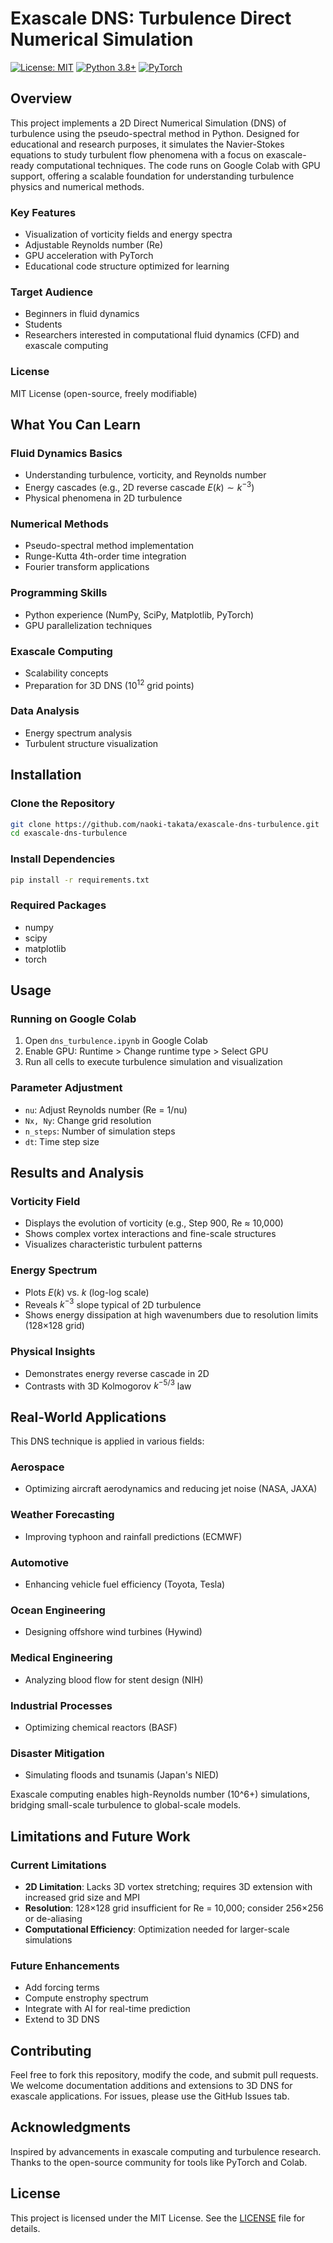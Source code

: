 # Exascale DNS: Turbulence Direct Numerical Simulation

[![License: MIT](https://img.shields.io/badge/License-MIT-yellow.svg)](https://opensource.org/licenses/MIT)
[![Python 3.8+](https://img.shields.io/badge/python-3.8+-blue.svg)](https://www.python.org/downloads/)
[![PyTorch](https://img.shields.io/badge/PyTorch-1.9+-red.svg)](https://pytorch.org/)

## Overview

This project implements a 2D Direct Numerical Simulation (DNS) of turbulence using the pseudo-spectral method in Python. Designed for educational and research purposes, it simulates the Navier-Stokes equations to study turbulent flow phenomena with a focus on exascale-ready computational techniques. The code runs on Google Colab with GPU support, offering a scalable foundation for understanding turbulence physics and numerical methods.

### Key Features
- Visualization of vorticity fields and energy spectra
- Adjustable Reynolds number (Re)
- GPU acceleration with PyTorch
- Educational code structure optimized for learning

### Target Audience
- Beginners in fluid dynamics
- Students
- Researchers interested in computational fluid dynamics (CFD) and exascale computing

### License
MIT License (open-source, freely modifiable)

## What You Can Learn

### Fluid Dynamics Basics
- Understanding turbulence, vorticity, and Reynolds number
- Energy cascades (e.g., 2D reverse cascade $E(k) \sim k^{-3}$)
- Physical phenomena in 2D turbulence

### Numerical Methods
- Pseudo-spectral method implementation
- Runge-Kutta 4th-order time integration
- Fourier transform applications

### Programming Skills
- Python experience (NumPy, SciPy, Matplotlib, PyTorch)
- GPU parallelization techniques

### Exascale Computing
- Scalability concepts
- Preparation for 3D DNS ($10^{12}$ grid points)

### Data Analysis
- Energy spectrum analysis
- Turbulent structure visualization

## Installation

### Clone the Repository
```bash
git clone https://github.com/naoki-takata/exascale-dns-turbulence.git
cd exascale-dns-turbulence
```

### Install Dependencies
```bash
pip install -r requirements.txt
```

### Required Packages
- numpy
- scipy
- matplotlib
- torch

## Usage

### Running on Google Colab
1. Open `dns_turbulence.ipynb` in Google Colab
2. Enable GPU: Runtime > Change runtime type > Select GPU
3. Run all cells to execute turbulence simulation and visualization

### Parameter Adjustment
- `nu`: Adjust Reynolds number (Re = 1/nu)
- `Nx, Ny`: Change grid resolution
- `n_steps`: Number of simulation steps
- `dt`: Time step size

## Results and Analysis

### Vorticity Field
- Displays the evolution of vorticity (e.g., Step 900, Re ≈ 10,000)
- Shows complex vortex interactions and fine-scale structures
- Visualizes characteristic turbulent patterns

### Energy Spectrum
- Plots $E(k)$ vs. $k$ (log-log scale)
- Reveals $k^{-3}$ slope typical of 2D turbulence
- Shows energy dissipation at high wavenumbers due to resolution limits (128×128 grid)

### Physical Insights
- Demonstrates energy reverse cascade in 2D
- Contrasts with 3D Kolmogorov $k^{-5/3}$ law

## Real-World Applications

This DNS technique is applied in various fields:

### Aerospace
- Optimizing aircraft aerodynamics and reducing jet noise (NASA, JAXA)

### Weather Forecasting
- Improving typhoon and rainfall predictions (ECMWF)

### Automotive
- Enhancing vehicle fuel efficiency (Toyota, Tesla)

### Ocean Engineering
- Designing offshore wind turbines (Hywind)

### Medical Engineering
- Analyzing blood flow for stent design (NIH)

### Industrial Processes
- Optimizing chemical reactors (BASF)

### Disaster Mitigation
- Simulating floods and tsunamis (Japan's NIED)

Exascale computing enables high-Reynolds number (10^6+) simulations, bridging small-scale turbulence to global-scale models.
## Limitations and Future Work

### Current Limitations
- **2D Limitation**: Lacks 3D vortex stretching; requires 3D extension with increased grid size and MPI
- **Resolution**: 128×128 grid insufficient for Re = 10,000; consider 256×256 or de-aliasing
- **Computational Efficiency**: Optimization needed for larger-scale simulations

### Future Enhancements
- Add forcing terms
- Compute enstrophy spectrum
- Integrate with AI for real-time prediction
- Extend to 3D DNS

## Contributing

Feel free to fork this repository, modify the code, and submit pull requests. We welcome documentation additions and extensions to 3D DNS for exascale applications. For issues, please use the GitHub Issues tab.

## Acknowledgments

Inspired by advancements in exascale computing and turbulence research. Thanks to the open-source community for tools like PyTorch and Colab.

## License

This project is licensed under the MIT License. See the [LICENSE](LICENSE) file for details.
